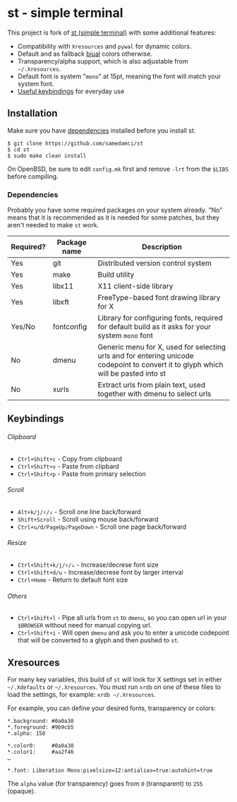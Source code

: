 # st - simple terminal

This project is fork of [st (simple terminal)](https://st.suckless.org/) with some additional features:

* Compatibility with `Xresources` and `pywal` for dynamic colors.
* Default and as fallback [biual](https://github.com/samedamci/biual-dot-conf) colors otherwise.
* Transparency/alpha support, which is also adjustable from `~/.Xresources`.
* Default font is system "`mono`" at 15pt, meaning the font will match your system font.
* [Useful keybindings](#keybindings) for everyday use

## Installation

Make sure you have [dependencies](#dependencies) installed before you install st.

```shell
$ git clone https://github.com/samedamci/st
$ cd st
$ sudo make clean install
```

On OpenBSD, be sure to edit `config.mk` first and remove `-lrt` from the `$LIBS` before compiling.

### Dependencies

Probably you have some required packages on your system already. "No" means that it is recommended as it is needed for some patches, but they aren't needed to make `st` work.

| Required? | Package name | Description
|-----------|--------------|------------
| Yes       | git          | Distributed version control system
| Yes       | make         | Build utility
| Yes       | libx11       | X11 client-side library
| Yes       | libxft       | FreeType-based font drawing library for X
| Yes/No    | fontconfig   | Library for configuring fonts, required for default build as it asks for your system `mono` font
| No        | dmenu        | Generic menu for X, used for selecting urls and for entering unicode codepoint to convert it to glyph which will be pasted into st
| No        | xurls        | Extract urls from plain text, used together with dmenu to select urls

## Keybindings

###### Clipboard
* `Ctrl+Shift+c` - Copy from clipboard
* `Ctrl+Shift+v` - Paste from clipbard
* `Ctrl+Shift+p` - Paste from primary selection

###### Scroll
* `Alt+k/j/↑/↓` - Scroll one line back/forward
* `Shift+Scroll` - Scroll using mouse back/forward
* `Ctrl+u/d/PageUp/PageDown` - Scroll one page back/forward

###### Resize
* `Ctrl+Shift+k/j/↑/↓` - Increase/decrese font size
* `Ctrl+Shift+d/u` - Increase/decrese font by larger interval
* `Ctrl+Home` - Return to default font size

###### Others
* `Ctrl+Shift+l` - Pipe all urls from `st` to `dmenu`, so you can open url in your `$BROWSER` without need for manual copying url.
* `Ctrl+Shift+i` - Will open `dmenu` and ask you to enter a unicode codepoint that will be converted to a glyph and then pushed to `st`.

## Xresources

For many key variables, this build of `st` will look for X settings set in
either `~/.Xdefaults` or `~/.Xresources`. You must run `xrdb` on one of these
files to load the settings, for example: `xrdb ~/.Xresources`.

For example, you can define your desired fonts, transparency or colors:

```
*.background: #0a0a30
*.foreground: #9b9cb5
*.alpha: 150

*.color0:     #0a0a30
*.color1:     #aa2f46
…

*.font:	Liberation Mono:pixelsize=12:antialias=true:autohint=true
```

The `alpha` value (for transparency) goes from `0` (transparent) to `255`
(opaque).
